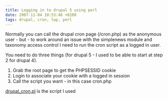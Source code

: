 ```yaml
---
title: Logging in to drupal 5 using perl
date: 2007-11-04 10:53:46 +0100
tags: drupal, cron, lwp, perl
---
```


Normally you can call the drupal cron page (/cron.php) as the anonymous user - but - to work around an issue with the simplenews module and taxonomy access control I need to run the cron script as a logged in user.

You need to do three things (for drupal 5 - I used to be able to start at step 2 for drupal 4).

1.  Grab the root page to get the PHPSESSID cookie
1.  Login to associate your cookie with a logged in session
1.  Call the script you want - in this case cron.php

[drupal_cron.pl](/attachments/drupal_cron.pl) is the script I used
